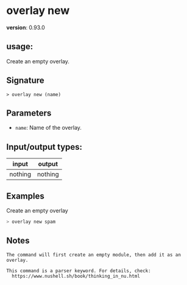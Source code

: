 # overlay new

**version**: 0.93.0

## **usage**:

Create an empty overlay.

## Signature

`> overlay new (name)`

## Parameters

- `name`: Name of the overlay.

## Input/output types:

| input   | output  |
| ------- | ------- |
| nothing | nothing |

## Examples

Create an empty overlay

```bash
> overlay new spam
```

## Notes

```text
The command will first create an empty module, then add it as an overlay.

This command is a parser keyword. For details, check:
  https://www.nushell.sh/book/thinking_in_nu.html
```
